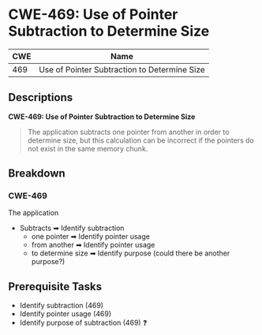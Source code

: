 # CWE-469: Use of Pointer Subtraction to Determine Size

| CWE   | Name |
|-------|------|
| 469   | Use of Pointer Subtraction to Determine Size

## Descriptions
**CWE-469: Use of Pointer Subtraction to Determine Size**
> The application subtracts one pointer from another in order to determine size, but this calculation can be incorrect if the pointers do not exist in the same memory chunk.

## Breakdown
### CWE-469
The application
* Subtracts ➡ Identify subtraction
    * one pointer ➡ Identify pointer usage
    * from another ➡ Identify pointer usage
    * to determine size ➡ Identify purpose (could there be another purpose?)

## Prerequisite Tasks
* Identify subtraction (469)
* Identify pointer usage (469)
* Identify purpose of subtraction (469) ❓